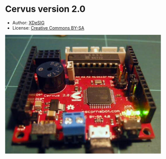 
# Cervus version 2.0

* Author: [XDeSIG][SITE]
* License: [Creative Commons BY-SA][CCBYSA]

![Render EscornaShield Keypad][RENDER]

[CCBYSA]: http://creativecommons.org/licenses/by-sa/4.0/
[SITE]: https://sites.google.com/site/xdesig/
[RENDER]: Cervus_2_0.jpg

